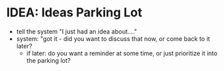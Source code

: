 # IDEA: Ideas Parking Lot

- tell the system "I just had an idea about...."
- system: "got it - did you want to discuss that now, or come back to it later?
  - if later: do you want a reminder at some time, or just prioritize it into the parking lot?
